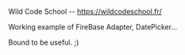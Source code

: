 Wild Code School -- https://wildcodeschool.fr/

Working example of FireBase Adapter, DatePicker...

Bound to be useful. ;)
